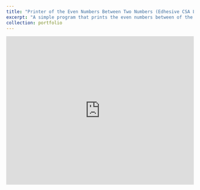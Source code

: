 ```yaml
---
title: "Printer of the Even Numbers Between Two Numbers (Edhesive CSA Lesson 17 Coding Activity 2)"
excerpt: "A simple program that prints the even numbers between of the two numbers you give it. If one or both of the numbers are even, they will be printed as well!<br/><img src='/images/PrinterNail.png'>"
collection: portfolio
---
```


<iframe height="400px" width="100%" src="https://repl.it/@OMARIBERNARD/Lesson-17-CA-2?lite=true" scrolling="no" frameborder="no" allowtransparency="true" allowfullscreen="true" sandbox="allow-forms allow-pointer-lock allow-popups allow-same-origin allow-scripts allow-modals"></iframe>
